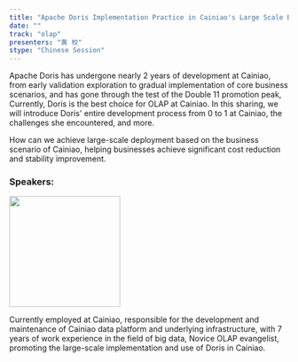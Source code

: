 ```yaml
---
title: "Apache Doris Implementation Practice in Cainiao's Large Scale Business Scenarios"
date: ""
track: "olap"
presenters: "黄 校"
stype: "Chinese Session"
--- 
```


Apache Doris has undergone nearly 2 years of development at Cainiao, from early validation exploration to gradual implementation of core business scenarios, and has gone through the test of the Double 11 promotion peak, Currently, Doris is the best choice for OLAP at Cainiao. In this sharing, we will introduce Doris' entire development process from 0 to 1 at Cainiao, the challenges she encountered, and more.

How can we achieve large-scale deployment based on the business scenario of Cainiao, helping businesses achieve significant cost reduction and stability improvement.

### Speakers:

<img src="https://sessionize.com/image/1078-400o400o1-GejSMzNQmMfJVPtRW5iKKy.jpg" width="200" /><br/>

Currently employed at Cainiao, responsible for the development and maintenance of Cainiao data platform and underlying infrastructure, with 7 years of work experience in the field of big data, Novice OLAP evangelist, promoting the large-scale implementation and use of Doris in Cainiao.